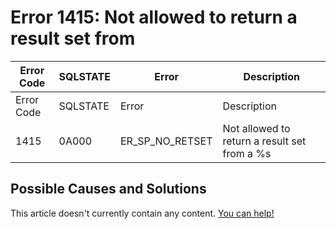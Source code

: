 
# Error 1415: Not allowed to return a result set from


| Error Code | SQLSTATE | Error | Description |
| --- | --- | --- | --- |
| Error Code | SQLSTATE | Error | Description |
| 1415 | 0A000 | ER_SP_NO_RETSET | Not allowed to return a result set from a %s |




## Possible Causes and Solutions


This article doesn't currently contain any content. [You can help!](/kb/en/writing-and-editing-knowledge-base-articles/)

